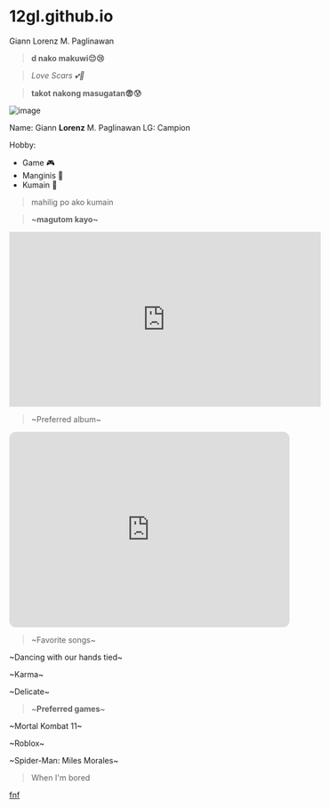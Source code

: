 # 12gl.github.io
Giann Lorenz M. Paglinawan

>**d nako makuwi😔😢**

>*Love Scars 💕🤞*

>**takot nakong masugatan😨😰**

![image](https://user-images.githubusercontent.com/122326823/212214712-9b52b621-c829-498f-a561-2656d57074ea.png)

Name: Giann **Lorenz** M. Paglinawan
LG: Campion

Hobby:
- Game 🎮
- Manginis 🤪
- Kumain 🍕

>mahilig po ako kumain

>**~magutom kayo~**

<iframe width="560" height="315" src="https://www.youtube.com/embed/HgHNr_67Ma4" title="YouTube video player" frameborder="0" allow="accelerometer; autoplay; clipboard-write; encrypted-media; gyroscope; picture-in-picture; web-share" allowfullscreen></iframe>



> ~Preferred album~

<iframe style="border-radius:12px" src="https://open.spotify.com/embed/album/4moVP48t9bji7djUc5VOvi?utm_source=generator" width="100%" height="352" frameBorder="0" allowfullscreen="" allow="autoplay; clipboard-write; encrypted-media; fullscreen; picture-in-picture" loading="lazy"></iframe>

>~Favorite songs~




~Dancing with our hands tied~

~Karma~

~Delicate~


>~**Preferred games**~


~Mortal Kombat 11~

~Roblox~

~Spider-Man: Miles Morales~


>When I'm bored

[fnf](https://fnfgame.co/)



